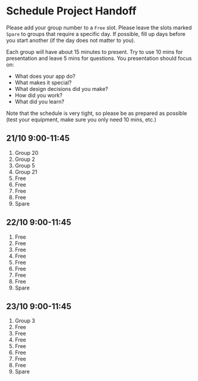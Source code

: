 # Schedule Project Handoff

Please add your group number to a `Free` slot. Please leave the slots marked `Spare` to groups that require a specific day. If possible, fill up days before you start another (if the day does not matter to you).

Each group will have about 15 minutes to present. Try to use 10 mins for presentation and leave 5 mins for questions. You presentation should focus on:

- What does your app do?
- What makes it special?
- What design decisions did you make?
- How did you work?
- What did you learn?

Note that the schedule is very tight, so please be as prepared as possible (test your equipment, make sure you only need 10 mins, etc.)

## 21/10 9:00-11:45

1. Group 20
2. Group 2
3. Group 5
4. Group 21
5. Free
6. Free
7. Free
8. Free
9. Spare

## 22/10 9:00-11:45

1. Free
2. Free
3. Free
4. Free
5. Free
6. Free
7. Free
8. Free
9. Spare

## 23/10 9:00-11:45

1. Group 3
2. Free
3. Free
4. Free
5. Free
6. Free
7. Free
8. Free
9. Spare

